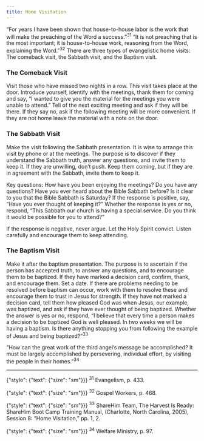 ```yaml
---
title: Home Visitation
---
```


“For years I have been shown that house-to-house labor is the work that will make the preaching of the Word a success.”<sup>31</sup> “It is not preaching that is the most important; it is house-to-house work, reasoning from the Word, explaining the Word.”<sup>32</sup> There are three types of evangelistic home visits: The comeback visit, the Sabbath visit, and the Baptism visit.

### The Comeback Visit

Visit those who have missed two nights in a row. This visit takes place at the door. Introduce yourself, identify with the meetings, thank them for coming and say, “I wanted to give you the material for the meetings you were unable to attend.” Tell of the next exciting meeting and ask if they will be there. If they say no, ask if the following meeting will be more convenient. If they are not home leave the material with a note on the door.

### The Sabbath Visit

Make the visit following the Sabbath presentation. It is wise to arrange this visit by phone or at the meetings. The purpose is to discover if they understand the Sabbath truth, answer any questions, and invite them to keep it. If they are unwilling, don’t push. Keep them coming, but if they are in agreement with the Sabbath, invite them to keep it.

Key questions: How have you been enjoying the meetings? Do you have any questions? Have you ever heard about the Bible Sabbath before? Is it clear to you that the Bible Sabbath is Saturday? If the response is positive, say, “Have you ever thought of keeping it?” Whether the response is yes or no, respond, “This Sabbath our church is having a special service. Do you think it would be possible for you to attend?”

If the response is negative, never argue. Let the Holy Spirit convict. Listen carefully and encourage them to keep attending.

### The Baptism Visit

Make it after the baptism presentation. The purpose is to ascertain if the person has accepted truth, to answer any questions, and to encourage them to be baptized. If they have marked a decision card, confirm, thank, and encourage them. Set a date. If there are problems needing to be resolved before baptism can occur, work with them to resolve these and encourage them to trust in Jesus for strength. If they have not marked a decision card, tell them how pleased God was when Jesus, our example, was baptized, and ask if they have ever thought of being baptized. Whether the answer is yes or no, respond, “I believe that every time a person makes a decision to be baptized God is well pleased. In two weeks we will be having a baptism. Is there anything stopping you from following the example of Jesus and being baptized?”<sup>33</sup>

“How can the great work of the third angel’s message be accomplished? It must be largely accomplished by persevering, individual effort, by visiting the people in their homes.”<sup>34</sup>

---

{"style": {"text": {"size": "sm"}}}
<sup>31</sup> Evangelism, p. 433.

{"style": {"text": {"size": "sm"}}}
<sup>32</sup> Gospel Workers, p. 468.

{"style": {"text": {"size": "sm"}}}
<sup>33</sup> ShareHim Team, The Harvest Is Ready: ShareHim Boot Camp Training Manual, (Charlotte, North Carolina, 2005), Session 8: “Home Visitation,” pp. 1, 2.

{"style": {"text": {"size": "sm"}}}
<sup>34</sup> Welfare Ministry, p. 97.